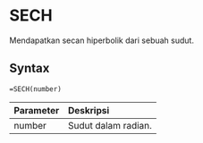 # SECH

Mendapatkan secan hiperbolik dari sebuah sudut.

## Syntax

```text
=SECH(number)
```

| Parameter | Deskripsi |
| :--- | :--- |
| number | Sudut dalam radian. |

